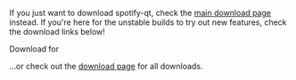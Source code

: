 If you just want to download spotify-qt, check the
[main download page](https://github.com/kraxarn/spotify-qt/releases/latest)
instead. If you're here for the unstable builds to try out new features, check the download links
below!

<a id="download">
	Download for <span id="system-name"></span>
</a>

...or check out the
[download page](https://github.com/kraxarn/spotify-qt-nightly/releases/latest)
for all downloads.

<span id="warning"></span>

<script src="script.js"></script>